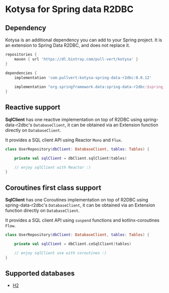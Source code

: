 # Kotysa for Spring data R2DBC

## Dependency

Kotysa is an additional dependency you can add to your Spring project.
It is an extension to Spring Data R2DBC, and does not replace it.

```groovy
repositories {
    maven { url 'https://dl.bintray.com/pull-vert/kotysa' }
}

dependencies {
    implementation 'com.pullvert:kotysa-spring-data-r2dbc:0.0.12'
    
    implementation "org.springframework.data:spring-data-r2dbc:$spring_data_r2dbc_version"
}
```

## Reactive support

**SqlClient** has one reactive implementation on top of R2DBC using spring-data-r2dbc's ```DatabaseClient```, it can be obtained via an Extension function directly on ```DatabaseClient```.

It provides a SQL client API using Reactor ```Mono``` and ```Flux```.

```kotlin
class UserRepository(dbClient: DatabaseClient, tables: Tables) {

	private val sqlClient = dbClient.sqlClient(tables)

	// enjoy sqlClient with Reactor :)
}
```

## Coroutines first class support

**SqlClient** has one Coroutines implementation on top of R2DBC using spring-data-r2dbc's ```DatabaseClient```, it can be obtained via an Extension function directly on ```DatabaseClient```.

It provides a SQL client API using ```suspend``` functions and kotlinx-coroutines ```Flow```.

```kotlin
class UserRepository(dbClient: DatabaseClient, tables: Tables) {

	private val sqlClient = dbClient.coSqlClient(tables)

	// enjoy sqlClient use with coroutines :)
}
```

## Supported databases

* [H2](../docs/table-modelling.md#H2)
